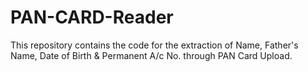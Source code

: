 # PAN-CARD-Reader
This repository contains the code for the extraction of Name, Father's Name, Date of Birth & Permanent A/c No. through PAN Card Upload.
